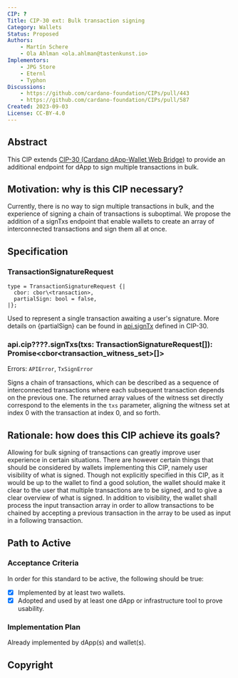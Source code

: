 ```yaml
---
CIP: ?
Title: CIP-30 ext: Bulk transaction signing
Category: Wallets
Status: Proposed
Authors:
    - Martín Schere
    - Ola Ahlman <ola.ahlman@tastenkunst.io>
Implementors: 
    - JPG Store
    - Eternl
    - Typhon
Discussions:
    - https://github.com/cardano-foundation/CIPs/pull/443
    - https://github.com/cardano-foundation/CIPs/pull/587
Created: 2023-09-03
License: CC-BY-4.0
---
```


## Abstract
This CIP extends [CIP-30 (Cardano dApp-Wallet Web Bridge)](https://cips.cardano.org/cips/cip30/) to provide an additional endpoint for dApp to sign multiple transactions in bulk.

## Motivation: why is this CIP necessary?
Currently, there is no way to sign multiple transactions in bulk, and the experience of signing a chain of transactions is suboptimal. We propose the addition of a signTxs endpoint that enable wallets to create an array of interconnected transactions and sign them all at once.

## Specification

### TransactionSignatureRequest

```
type = TransactionSignatureRequest {|
  cbor: cbor\<transaction>,
  partialSign: bool = false,
|};
```

Used to represent a single transaction awaiting a user's signature. More details on {partialSign} can be found in [api.signTx](https://cips.cardano.org/cips/cip30/#apisigntxtxcbortransactionpartialsignboolfalsepromisecbortransactionwitnessset) defined in CIP-30.

### api.cip????.signTxs(txs: TransactionSignatureRequest[]): Promise\<cbor\<transaction_witness_set>[]>

Errors: `APIError`, `TxSignError`

Signs a chain of transactions, which can be described as a sequence of interconnected transactions where each subsequent transaction depends on the previous one. The returned array values of the witness set directly correspond to the elements in the `txs` parameter, aligning the witness set at index 0 with the transaction at index 0, and so forth.

## Rationale: how does this CIP achieve its goals?
Allowing for bulk signing of transactions can greatly improve user experience in certain situations. There are however certain things that should be considered by wallets implementing this CIP, namely user visibility of what is signed. Though not explicitly specified in this CIP, as it would be up to the wallet to find a good solution, the wallet should make it clear to the user that multiple transactions are to be signed, and to give a clear overview of what is signed. In addition to visibility, the wallet shall process the input transaction array in order to allow transactions to be chained by accepting a previous transaction in the array to be used as input in a following transaction.

## Path to Active

### Acceptance Criteria
In order for this standard to be active, the following should be true:
- [x] Implemented by at least two wallets.
- [x] Adopted and used by at least one dApp or infrastructure tool to prove usability.

### Implementation Plan
Already implemented by dApp(s) and wallet(s).

## Copyright
[CC-BY-4.0]: https://creativecommons.org/licenses/by/4.0/legalcode


